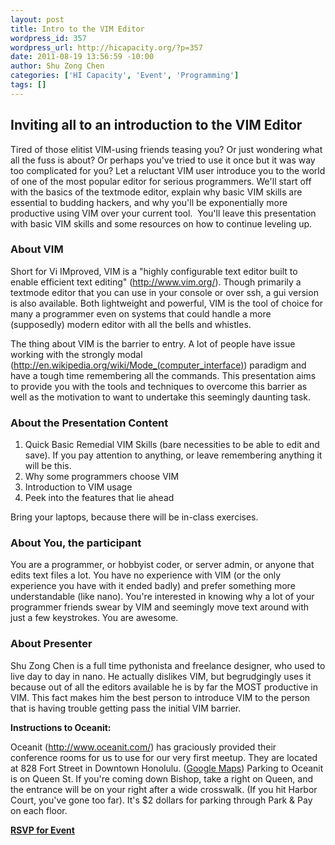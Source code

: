 ```yaml
--- 
layout: post
title: Intro to the VIM Editor
wordpress_id: 357
wordpress_url: http://hicapacity.org/?p=357
date: 2011-08-19 13:56:59 -10:00
author: Shu Zong Chen
categories: ['HI Capacity', 'Event', 'Programming']
tags: []
---
```

<h2>Inviting all to an introduction to the VIM Editor</h2>
Tired of those elitist VIM-using friends teasing you? Or just wondering what all the fuss is about? Or perhaps you've tried to use it once but it was way too complicated for you? Let a reluctant VIM user introduce you to the world of one of the most popular editor for serious programmers. We'll start off with the basics of the textmode editor, explain why basic VIM skills are essential to budding hackers, and why you'll be exponentially more productive using VIM over your current tool.  You'll leave this presentation with basic VIM skills and some resources on how to continue leveling up.
<h3>About VIM</h3>
Short for Vi IMproved, VIM is a "highly configurable text editor built to enable efficient text editing" (<a href="http://www.vim.org/">http://www.vim.org/</a>). Though primarily a textmode editor that you can use in your console or over ssh, a gui version is also available. Both lightweight and powerful, VIM is the tool of choice for many a programmer even on systems that could handle a more (supposedly) modern editor with all the bells and whistles.

The thing about VIM is the barrier to entry. A lot of people have issue working with the strongly modal (<a href="http://en.wikipedia.org/wiki/Mode_(computer_interface)">http://en.wikipedia.org/wiki/Mode_(computer_interface)</a>) paradigm and have a tough time remembering all the commands. This presentation aims to provide you with the tools and techniques to overcome this barrier as well as the motivation to want to undertake this seemingly daunting task.
<h3>About the Presentation Content</h3>
<ol>
	<li>Quick Basic Remedial VIM Skills (bare necessities to be able to edit and save). If you pay attention to anything, or leave remembering anything it will be this.</li>
	<li>Why some programmers choose VIM</li>
	<li>Introduction to VIM usage</li>
	<li>Peek into the features that lie ahead</li>
</ol>
<div>Bring your laptops, because there will be in-class exercises.</div>
<h3>About You, the participant</h3>
You are a programmer, or hobbyist coder, or server admin, or anyone that edits text files a lot. You have no experience with VIM (or the only experience you have with it ended badly) and prefer something more understandable (like nano). You're interested in knowing why a lot of your programmer friends swear by VIM and seemingly move text around with just a few keystrokes. You are awesome.
<h3>About Presenter</h3>
Shu Zong Chen is a full time pythonista and freelance designer, who used to live day to day in nano. He actually dislikes VIM, but begrudgingly uses it because out of all the editors available he is by far the MOST productive in VIM. This fact makes him the best person to introduce VIM to the person that is having trouble getting pass the initial VIM barrier.

<strong>Instructions to Oceanit:</strong>

<strong></strong>Oceanit (<a href="http://www.oceanit.com/">http://www.oceanit.com/</a>) has graciously provided their conference rooms for us to use for our very first meetup. They are located at 828 Fort Street in Downtown Honolulu. (<a href="http://maps.google.com/maps?f=q&amp;source=s_q&amp;hl=en&amp;geocode=&amp;q=Oceanit+Laboratories+Inc.,+Honolulu,+HI&amp;aq=0&amp;sll=21.309466,-157.863386&amp;sspn=0.010195,0.01929&amp;gl=us&amp;ie=UTF8&amp;hq=Oceanit+Laboratories+Inc.&amp;hnear=Oceanit+Laboratories+Inc.,+828+Fort+Street+Mall+Suite+600,+Honolulu,+Hawaii+96813&amp;z=14">Google Maps</a>) Parking to Oceanit is on Queen St. If you're coming down Bishop, take a right on Queen, and the entrance will be on your right after a wide crosswalk. (If you hit Harbor Court, you've gone too far). It's $2 dollars for parking through Park &amp; Pay on each floor.

<strong><a title="RSVP for Event" href="http://vimintro.eventbrite.com/">RSVP for Event</a></strong>
